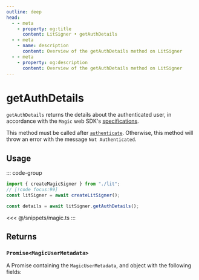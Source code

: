 ```yaml
---
outline: deep
head:
  - - meta
    - property: og:title
      content: LitSigner • getAuthDetails
  - - meta
    - name: description
      content: Overview of the getAuthDetails method on LitSigner
  - - meta
    - property: og:description
      content: Overview of the getAuthDetails method on LitSigner
---
```


# getAuthDetails

`getAuthDetails` returns the details about the authenticated user, in accordance with the `Magic` web SDK's [specifications](https://magic.link/docs/api/client-side-sdks/web#getinfo).

This method must be called after [`authenticate`](/packages/aa-signers/lit/authenticate). Otherwise, this method will throw an error with the message `Not Authenticated`.

## Usage

::: code-group

```ts [example.ts]
import { createMagicSigner } from "./lit";
// [!code focus:99]
const litSigner = await createLitSigner();

const details = await litSigner.getAuthDetails();
```

<<< @/snippets/magic.ts
:::

## Returns

### `Promise<MagicUserMetadata>`

A Promise containing the `MagicUserMetadata`, and object with the following fields: